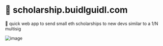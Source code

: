 # 💸 scholarship.buidlguidl.com 

💫 quick web app to send small eth scholarships to new devs similar to a 1/N multisig 

![image](https://github.com/BuidlGuidl/scholarship-buidlguidl-com/assets/2653167/c75501a5-543f-47af-b82e-a3ddd100380d)
